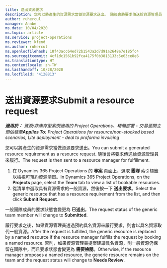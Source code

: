 ```yaml
---
title: 送出資源要求
description: 您可以將產生的資源需求當做資源要求送出。 隨後會將要求傳送給資源管理員來履行。
author: ruhercul
manager: Annbe
ms.date: 10/04/2020
ms.topic: article
ms.service: project-operations
ms.reviewer: kfend
ms.author: ruhercul
ms.openlocfilehash: 18f43acc64ed72b1543a2d7d91a2648e7e185fc4
ms.sourcegitcommit: 4cf1dc1561b92fca4175f0b3813133c5e63ce8e6
ms.translationtype: HT
ms.contentlocale: zh-TW
ms.lasthandoff: 10/28/2020
ms.locfileid: "4128813"
---
```

# <a name="submit-a-resource-request"></a><span data-ttu-id="962c0-104">送出資源要求</span><span class="sxs-lookup"><span data-stu-id="962c0-104">Submit a resource request</span></span>

<span data-ttu-id="962c0-105">_**適用於：** 資源/非庫存型案例適用的 Project Operations、精簡部署 - 交易至開立預估發票_</span><span class="sxs-lookup"><span data-stu-id="962c0-105">_**Applies To:** Project Operations for resource/non-stocked based scenarios, Lite deployment - deal to proforma invoicing_</span></span>

<span data-ttu-id="962c0-106">您可以將產生的資源需求當做資源要求送出。</span><span class="sxs-lookup"><span data-stu-id="962c0-106">You can submit a generated resource requirement as a resource request.</span></span> <span data-ttu-id="962c0-107">隨後會將要求傳送給資源管理員來履行。</span><span class="sxs-lookup"><span data-stu-id="962c0-107">The request is then sent to a resource manager for fulfillment.</span></span>

1. <span data-ttu-id="962c0-108">在 Dynamics 365 Project Operations 的 **專案** 頁面上，選取 **團隊** 索引標籤以檢視可預約資源清單。</span><span class="sxs-lookup"><span data-stu-id="962c0-108">In Dynamics 365 Project Operations, on the **Projects** page, select the **Team** tab to view a list of bookable resources.</span></span> 
2. <span data-ttu-id="962c0-109">從清單中選取具有資源需求的一般資源，然後按一下 **送出要求**。</span><span class="sxs-lookup"><span data-stu-id="962c0-109">Select the generic resource that has a resource requirement from the list, and then click **Submit Request**.</span></span>

<span data-ttu-id="962c0-110">一般團隊成員的要求狀態會變更為 **已送出**。</span><span class="sxs-lookup"><span data-stu-id="962c0-110">The request status of the generic team member will change to **Submitted**.</span></span>

<span data-ttu-id="962c0-111">履行要求之後，如果資源管理員透過預約具名資源來履行要求，則會以具名資源取代一般資源。</span><span class="sxs-lookup"><span data-stu-id="962c0-111">After the request is fulfilled, the generic resource is replaced by a named resource if the resource manager fulfills the request by booking a named resource.</span></span> <span data-ttu-id="962c0-112">否則，如果資源管理員提案建議具名資源，則一般資源仍保留在團隊中，而且要求狀態會變更為 **需要檢閱**。</span><span class="sxs-lookup"><span data-stu-id="962c0-112">Otherwise, if the resource manager proposes a named resource, the generic resource remains on the team and the request status will change to **Needs Review**.</span></span>
